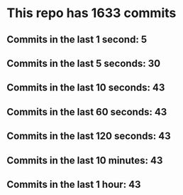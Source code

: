 # This repo has 1633 commits

## Commits in the last 1 second: 5
## Commits in the last 5 seconds: 30
## Commits in the last 10 seconds: 43
## Commits in the last 60 seconds: 43
## Commits in the last 120 seconds: 43
## Commits in the last 10 minutes: 43
## Commits in the last 1 hour: 43
